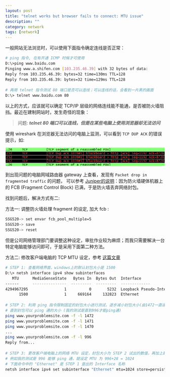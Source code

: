 ```yaml
---
layout: post
title: "telnet works but browser fails to connect: MTU issue"
description: ""
category: network
tags: [network]
---
```



一般网站无法浏览时，可以使用下面指令确定连线是否正常：

```bash
# ping 指令, 在有开通 ICMP 时候才可使用
D:\>ping www.baidu.com
Pinging www.a.shifen.com [103.235.46.39] with 32 bytes of data:
Reply from 103.235.46.39: bytes=32 time=130ms TTL=128
Reply from 103.235.46.39: bytes=32 time=129ms TTL=128

# 再用 telnet 指令测试 80 端口是否可以连线；可以连线的话，会看到一片黑的画面
D:\> telnet www.baidu.com 80
```

以上的方式，应该就可以确定 TCP/IP 层级的网络连线能不能通，是否被防火墙阻挡。最近在建制网站时，发生奇怪的现象：

> 问题: ***telnet 80 端口可以连线，但是在某些电脑上使用浏览器却无法访问***

使用 wireshark 在浏览器无法访问的电脑上监测，可以看到 `TCP DUP ACK` 的错误提示，如:

![alt text][img-winshark]

到出现问题的电脑网域路由器 gateway 上查看，发现有 `Packet drop in fragmented traffic` 的问题，
可以参考 [Juniper的说明](https://kb.juniper.net/InfoCenter/index?page=content&id=KB23056)：因为防火墙硬体机器上的 FCB (Fragment Control Block) 已满，于是防火墙丢弃网络封包。

找到问题后，解决方式有二:

方法一: 调整防火墙处理 fragment 的设定, 加大 fcb : 

```bash
SSG520-> set envar fcb_pool_multiple=5
SSG520-> save
SSG520-> reset
```

但是公司网络管理部门要调整这种设定，审批作业较为麻烦；而我只需要解决一台特定电脑能够访问即可，于是采用下面第二种方法。

方法二: 修改客户端电脑的 TCP MTU 设定，参考 [这篇文章](http://www.richard-slater.co.uk/archives/2009/10/23/change-your-mtu-under-vista-windows-7-or-windows-8/)

```bash
# STEP 1: 查看网络界面，windows上的默认封包大小是 1500
D:\> netsh interface ipv4 show subinterfaces
   MTU      MediaSenseState   Bytes In  Bytes Out  Interface
------      ---------------  ---------  ---------  -------------
4294967295                1          0       5232  Loopback Pseudo-Interface 1
      1500                1     669164     132823  Ethernet

# STEP 2: 利用 ping 指令限制固定的封包大小进行测试，逐步减小封包大小(由1472一直递减)，
# 直到封包可以 ping 通的大小 (我的测试是直到996才能ping通)
ping www.yourproblemsite.com -f -l 1472
ping www.yourproblemsite.com -f -l 1471
ping www.yourproblemsite.com -f -l 1470
...
ping www.yourproblemsite.com -f -l 996
Reply from...

# STEP 3: 更改客户端电脑上的网络 MTU 设定，封包大小为 STEP 2 试出的数值，再加上封包 header 大小 28。
# 例如我的测试是 996 能够 ping 通，就设定 MTU 为 996+28 = 1024
# 下面命令中的 "Ethernet" 是 STEP 1 查出的 Interface 名称
netsh interface ipv4 set subinterface "Ethernet" mtu=1024 store=persistent


```
    

[img-winshark]: /assets/img/2015-07/20150701_winshark_tcp_dup_ack.png